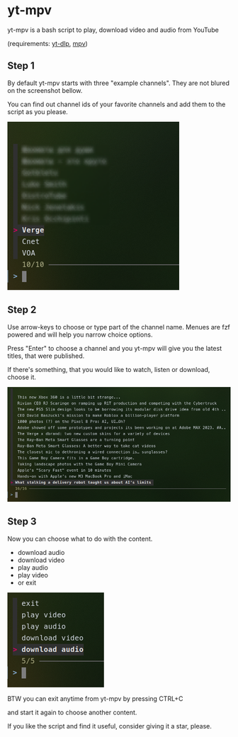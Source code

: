 # yt-mpv
yt-mpv is a bash script to play, download video and audio from YouTube

(requirements: [yt-dlp](https://github.com/yt-dlp/yt-dlp), [mpv](https://mpv.io/))

## Step 1

By default yt-mpv starts with three "example channels". They are not blured on the screenshot bellow.

You can find out channel ids of your favorite channels and add them to the script as you please.

![start_menu](img/yt-mpv_1.png)

## Step 2

Use arrow-keys to choose or type part of the channel name. Menues are fzf powered and will help you narrow choice options.

Press "Enter" to choose a channel and you yt-mpv will give you the latest titles, that were published.

If there's something, that you would like to watch, listen or download, choose it.

![start_menu](img/yt-mpv_2.png)

## Step 3

Now you can choose what to do with the content.

- download audio
- download video
- play audio
- play video
- or exit

![start_menu](img/yt-mpv_3.png)

BTW you can exit anytime from yt-mpv by pressing CTRL+C

and start it again to choose another content.

If you like the script and find it useful, consider giving it a star, please.
